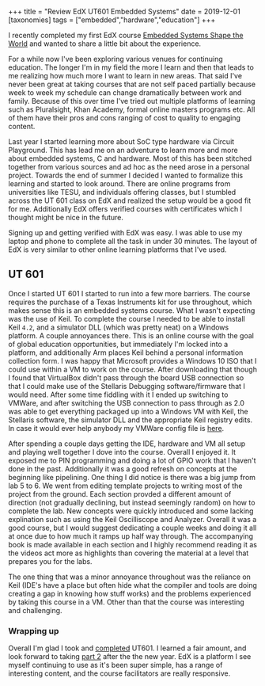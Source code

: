 +++
title = "Review EdX UT601 Embedded Systems"
date = 2019-12-01
[taxonomies]
tags = ["embedded","hardware","education"]
+++

I recently completed my first EdX course
[Embedded Systems Shape the World](https://courses.edx.org/courses/course-v1:UTAustinX+UT.6.10x+3T2019/course/)
and wanted to share a little bit about the experience.

For a while now I've been exploring various venues for continuing education.
The longer I'm in my field the more I learn and then that leads to me realizing
how much more I want to learn in new areas. That said I've never been great at
taking courses that are not self paced partially because week to week my
schedule can change dramatically between work and family. Because of this over
time I've tried out multiple platforms of learning such as Pluralsight, Khan
Academy, formal online masters programs etc. All of them have their pros and
cons ranging of cost to quality to engaging content.

Last year I started learning more about SoC type hardware via Circuit
Playground. This has lead me on an adventure to learn more and more about
embedded systems, C and hardware. Most of this has been stitched together from
various sources and ad hoc as the need arose in a personal project. Towards the
end of summer I decided I wanted to formalize this learning and started to look
around. There are online programs from universities like TESU, and individuals
offering classes, but I stumbled across the UT 601 class on EdX and realized
the setup would be a good fit for me. Additionally EdX offers verified courses
with certificates which I thought might be nice in the future.

Signing up and getting verified with EdX was easy. I was able to use my laptop
and phone to complete all the task in under 30 minutes. The layout of EdX is
very similar to other online learning platforms that I've used.

## UT 601

Once I started UT 601 I started to run into a few more barriers. The course
requires the purchase of a Texas Instruments kit for use throughout, which
makes sense this is an embedded systems course. What I wasn't expecting was the
use of Keil. To complete the course I needed to be able to install Keil `4.2`,
and a simulator DLL (which was pretty neat) on a Windows platform. A couple
annoyances there. This is an online course with the goal of global education
opportunities, but immediately I'm locked into a platform, and additionally Arm
places Keil behind a personal information collection form. I was happy that
Microsoft provides a Windows 10 ISO that I could use within a VM to work on the
course. After downloading that though I found that VirtualBox didn't pass
through the board USB connection so that I could make use of the Stellaris
Debugging software/firmware that I would need. After some time fiddling with it
I ended up switching to VMWare, and after switching the USB connection to pass
through as 2.0 was able to get everything packaged up into a Windows VM with
Keil, the Stellaris software, the simulator DLL and the appropriate Keil
registry edits. In case it would ever help anybody my VMWare config file is
[here](https://git.burningdaylight.io/snippets/tree/main/Windows%2010%20x64.vmx).

After spending a couple days getting the IDE, hardware and VM all setup and
playing well together I dove into the course. Overall I enjoyed it. It exposed
me to PIN programming and doing a lot of GPIO work that I haven't done in the
past. Additionally it was a good refresh on concepts at the beginning like
pipelining. One thing I did notice is there was a big jump from lab 5 to 6. We
went from editing template projects to writing most of the project from the
ground. Each section provded a different amount of direction (not gradually
declining, but instead seemingly random) on how to complete the lab. New
concepts were quickly introduced and some lacking explination such as using the
Keil Oscilliscope and Analyzer. Overall it was a good course, but I would
suggest dedicating a couple weeks and doing it all at once due to how much it
ramps up half way through. The accompanying book is made available in each
section and I highly recommend reading it as the videos act more as highlights
than covering the material at a level that prepares you for the labs.

The one thing that was a minor annoyance throughout was the reliance on Keil
(IDE's have a place but often hide what the compiler and tools are doing
creating a gap in knowing how stuff works) and the problems experienced by
taking this course in a VM. Other than that the course was interesting and
challenging.

### Wrapping up

Overall I'm glad I took and [completed](/static/certifications/Embedded_601.pdf)
UT601. I learned a fair amount, and look forward to taking
[part 2](https://courses.edx.org/courses/course-v1:UTAustinX+UT.6.20x+3T2019/course/)
after the the new year. EdX is a platform I see myself continuing to use as it's
been super simple, has a range of interesting content, and the course
facilitators are really responsive.
